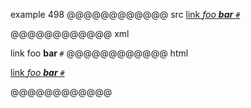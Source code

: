 example 498
@@@@@@@@@@@@ src
[link *foo **bar** `#`*][ref]

[ref]: /uri
@@@@@@@@@@@@ xml
<?xml version="1.0" encoding="UTF-8"?>
<!DOCTYPE document SYSTEM "CommonMark.dtd">
<document xmlns="http://commonmark.org/xml/1.0">
  <paragraph>
    <link destination="/uri" title="">
      <text>link </text>
      <emph>
        <text>foo </text>
        <strong>
          <text>bar</text>
        </strong>
        <text> </text>
        <code>#</code>
      </emph>
    </link>
  </paragraph>
</document>
@@@@@@@@@@@@ html
<p><a href="/uri">link <em>foo <strong>bar</strong> <code>#</code></em></a></p>
@@@@@@@@@@@@
